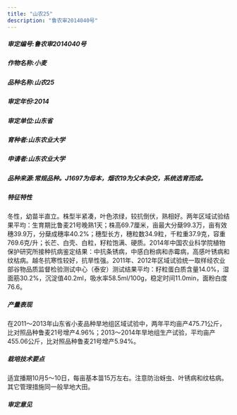 ```yaml
---
title: "山农25"
description: "鲁农审2014040号"
---
```

##### 审定编号:鲁农审2014040号

##### 作物名称:小麦

##### 品种名称:山农25

##### 审定年份:2014

##### 审定单位:山东省

##### 育种者:山东农业大学

##### 申请者:山东农业大学

##### 品种来源:常规品种。J1697为母本，烟农19为父本杂交，系统选育而成。

##### 特征特性
冬性，幼苗半直立。株型半紧凑，叶色浓绿，较抗倒伏，熟相好。两年区域试验结果平均：生育期比鲁麦21号晚熟1天；株高69.7厘米，亩最大分蘖99.3万，亩有效穗39.9万，分蘖成穗率40.2%；穗型长方，穗粒数34.9粒，千粒重37.9克，容重769.6克/升；长芒、白壳、白粒，籽粒饱满、硬质。2014年中国农业科学院植物保护研究所接种抗病鉴定结果：中抗条锈病，中感白粉病和赤霉病，高感叶锈病和纹枯病。越冬抗寒性较好，抗旱性强。2011年、2012年区域试验统一取样经农业部谷物品质监督检验测试中心（泰安）测试结果平均：籽粒蛋白质含量14.0%，湿面筋30.2%，沉淀值40.2ml，吸水率58.5ml/100g，稳定时间11.0min，面粉白度76.6。

##### 产量表现
在2011～2013年山东省小麦品种旱地组区域试验中，两年平均亩产475.71公斤，比对照品种鲁麦21号增产4.96%；2013～2014年旱地组生产试验，平均亩产455.06公斤，比对照品种鲁麦21号增产5.94%。

##### 栽培技术要点
适宜播期10月5～10日，每亩基本苗15万左右。注意防治蚜虫、叶锈病和纹枯病。其它管理措施同一般旱地大田。

##### 审定意见

